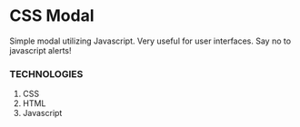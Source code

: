 # CSS Modal

Simple modal utilizing Javascript. Very useful for user interfaces. Say no to javascript alerts!

### TECHNOLOGIES
1. CSS
2. HTML
3. Javascript